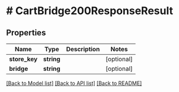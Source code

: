 # # CartBridge200ResponseResult

## Properties

Name | Type | Description | Notes
------------ | ------------- | ------------- | -------------
**store_key** | **string** |  | [optional]
**bridge** | **string** |  | [optional]

[[Back to Model list]](../../README.md#models) [[Back to API list]](../../README.md#endpoints) [[Back to README]](../../README.md)

